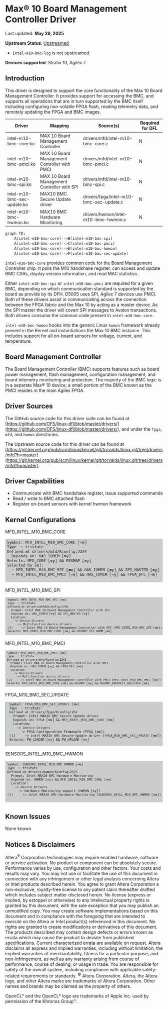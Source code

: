 # **Max® 10 Board Management Controller Driver**

Last updated: **May 29, 2025** 

**Upstream Status**: [Upstreamed](https://git.kernel.org/pub/scm/linux/kernel/git/torvalds/linux.git/tree/drivers/mfd?h=master)

* `intel-m10-bmc-log` is not upstreamed.

**Devices supported**: Stratix 10, Agilex 7

## **Introduction**

This driver is designed to support the core functionality of the Max 10 Board Management Controller. It provides support for accessing the BMC, and supports all operations that are in turn supported by the BMC itself including configuring non-volatile FPGA flash, reading telemetry data, and remotely updating the FPGA and BMC images.

|Driver|Mapping|Source(s)|Required for DFL|
|---|---|---|---|
|intel-m10-bmc-core.ko|MAX 10 Board Management Controller|drivers/mfd/intel-m10-bmc-core.c|N|
|intel-m10-bmc-pmci.ko|MAX 10 Board Management Controller with PMCI|drivers/mfd/intel-m10-bmc-pmci.c|N|
|intel-m10-bmc-spi.ko|MAX 10 Board Management Controller with SPI|drivers/mfd/intel-m10-bmc-spi.c|N|
|intel-m10-bmc-sec-update.ko|MAX10 BMC Secure Update driver|drivers/fpga/intel-m10-bmc-sec-update.c|N|
|intel-m10-bmc-hwmon.ko|MAX10 BMC Hardware Monitoring|drivers/hwmon/intel-m10-bmc-hwmon.c|N|

```mermaid
graph TD;
    A[intel-m10-bmc-core]-->B[intel-m10-bmc-spi] 
    A[intel-m10-bmc-core]-->C[intel-m10-bmc-pmci]
    A[intel-m10-bmc-core]-->E[intel-m10-bmc-hwmon]
    A[intel-m10-bmc-core]-->F[intel-m10-bmc-sec-update]
```

`intel-m10-bmc-core` provides common code for the Board Management Controller chip. It polls the M10 handshake register, can access and update BMC CSRs, display version information, and read MAC statistics.

Either `intel-m10-bmc-spi` or `intel-m10-bmc-pmci` are required for a given BMC, depending on which communication standard is supported by the board as provide by its DFH. D5005 uses SPI, Agilex 7 devices use PMCI. Both of these drivers assist in communicating across the connection between the FPGA fabric and the Max 10 by acting as a master device. As the SPI master the driver will covert SPI messages to Avalon transactions. Both drivers consume the common code present in `intel-m10-bmc-core`.

`intel-m10-bmc-hwmon` hooks into the generic Linux `hwmon` framework already present in the Kernel and instantiations the Max 10 BMC instance. This includes support for all on-board sensors for voltage, current, and temperature.

## **Board Management Controller**

The Board Management Controller (BMC) supports features such as board power management, flash management, configuration management, and board telemetry monitoring and protection. The majority of the BMC logic is in a separate Max® 10 device; a small portion of the BMC known as the PMCI resides in the main Agilex FPGA.

## **Driver Sources**

The GitHub source code for this driver suite can be found at [https://github.com/OFS/linux-dfl/blob/master/drivers/](https://github.com/OFS/linux-dfl/blob/master/drivers/), and under the `fpga`, `mfd`, and `hwmon` directories.

The Upstream source code for this driver can be found at [https://git.kernel.org/pub/scm/linux/kernel/git/torvalds/linux.git/tree/drivers/mfd?h=master](https://git.kernel.org/pub/scm/linux/kernel/git/torvalds/linux.git/tree/drivers/mfd?h=master).

## **Driver Capabilities**

* Communicate with BMC handshake register, issue supported commands
* Read / write to BMC attached flash
* Register on-board sensors with kernel hwmon framework

## **Kernel Configurations**
 
MFD_INTEL_M10_BMC_CORE

![](./images/mfd_intel_m10_core_menuconfig.PNG)

MFD_INTEL_M10_BMC_SPI

![](./images/mfd_intel_m10_spi_menuconfig.PNG)

MFD_INTEL_M10_BMC_PMCI

![](./images/mfd_intel_m10_pmci_menuconfig.PNG)

FPGA_M10_BMC_SEC_UPDATE

![](./images/fpga_m10_bmc_secupdate_menuconfig.PNG)

SENSORS_INTEL_M10_BMC_HWMON

![](./images/sensors_intel_m10_menuconfig.PNG)

## **Known Issues**

None known

## Notices & Disclaimers

Altera<sup>&reg;</sup> Corporation technologies may require enabled hardware, software or service activation.
No product or component can be absolutely secure. 
Performance varies by use, configuration and other factors.
Your costs and results may vary. 
You may not use or facilitate the use of this document in connection with any infringement or other legal analysis concerning Altera or Intel products described herein. You agree to grant Altera Corporation a non-exclusive, royalty-free license to any patent claim thereafter drafted which includes subject matter disclosed herein.
No license (express or implied, by estoppel or otherwise) to any intellectual property rights is granted by this document, with the sole exception that you may publish an unmodified copy. You may create software implementations based on this document and in compliance with the foregoing that are intended to execute on the Altera or Intel product(s) referenced in this document. No rights are granted to create modifications or derivatives of this document.
The products described may contain design defects or errors known as errata which may cause the product to deviate from published specifications.  Current characterized errata are available on request.
Altera disclaims all express and implied warranties, including without limitation, the implied warranties of merchantability, fitness for a particular purpose, and non-infringement, as well as any warranty arising from course of performance, course of dealing, or usage in trade.
You are responsible for safety of the overall system, including compliance with applicable safety-related requirements or standards. 
<sup>&copy;</sup> Altera Corporation.  Altera, the Altera logo, and other Altera marks are trademarks of Altera Corporation.  Other names and brands may be claimed as the property of others. 

OpenCL* and the OpenCL* logo are trademarks of Apple Inc. used by permission of the Khronos Group™. 